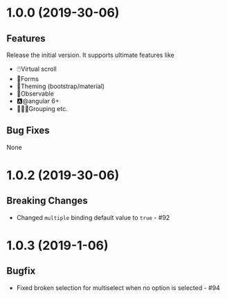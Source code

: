 # 1.0.0 (2019-30-06)

## Features

Release the initial version. It supports ultimate features like
- 🖱️Virtual scroll
- 📃Forms
- 🎨Theming (bootstrap/material)
- 👀Observable
- 🅰️@angular 6+
- 👨‍👧‍👧Grouping
etc.

## Bug Fixes

None

# 1.0.2 (2019-30-06)

## Breaking Changes

- Changed `multiple` binding default value to `true` - #92

# 1.0.3 (2019-1-06)

## Bugfix

- Fixed broken selection for multiselect when no option is selected - #94